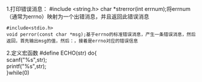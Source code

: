 1.打印错误消息：
    #include <string.h>
    char *strerror(int errnum);将errnum（通常为errno）映射为一个出错消息，并且返回此错误消息

    #include<stdio.h>
    void perror(const char *msg);基于errno的标准错误消息，产生一条错误消息，然后返回，首先输出msg的值，然后：，接着是errno对应的错误信息

2.定义宏函数
#define ECHO(str) do{\
                        scanf("%s",str);\
                        printf("%s",str);\
                  }while(0)
